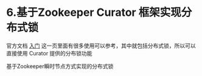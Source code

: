 # 6.基于Zookeeper Curator 框架实现分布式锁

官方文档 [入门](https://curator.apache.org/getting-started.html) 这一页里面有很多使用可以参考，其中就包括分布式锁，所以可以直接使用 Curator 提供的分布锁功能



基于Zookeeper瞬时节点方式实现的分布式锁